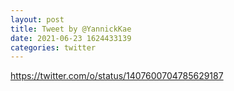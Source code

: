 ```yaml
--- 
layout: post 
title: Tweet by @YannickKae 
date: 2021-06-23 1624433139 
categories: twitter 
--- 
```

https://twitter.com/o/status/1407600704785629187